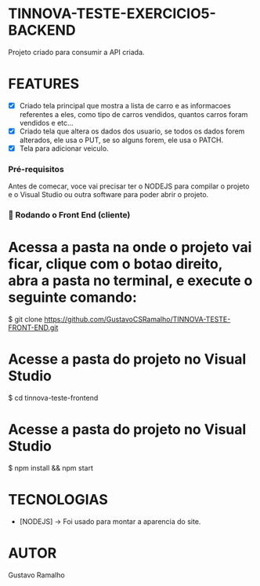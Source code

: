 # TINNOVA-TESTE-EXERCICIO5-BACKEND

<p>Projeto criado para consumir a API criada.</p>

# FEATURES

- [x] Criado tela principal que mostra a lista de carro e as informacoes referentes a eles, como tipo de carros vendidos, quantos carros foram vendidos e etc...
- [x] Criado tela que altera os dados dos usuario, se todos os dados forem alterados, ele usa o PUT, se so alguns forem, ele usa o PATCH.
- [x] Tela para adicionar veiculo.

### Pré-requisitos

<p>Antes de comecar, voce vai precisar ter o NODEJS para compilar o projeto e o Visual Studio ou outra software para
poder abrir o projeto.</p>

### 🎲 Rodando o Front End (cliente)

# Acessa a pasta na onde o projeto vai ficar, clique com o botao direito, abra a pasta no terminal, e execute o seguinte comando:

$ git clone https://github.com/GustavoCSRamalho/TINNOVA-TESTE-FRONT-END.git

# Acesse a pasta do projeto no Visual Studio
$ cd tinnova-teste-frontend

# Acesse a pasta do projeto no Visual Studio
$ npm install && npm start

# TECNOLOGIAS

- [NODEJS] -> Foi usado para montar a aparencia do site.

# AUTOR

<p>Gustavo Ramalho</p>
